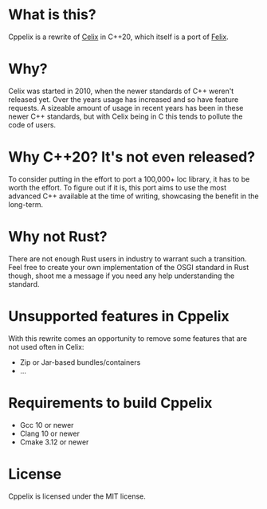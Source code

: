 # What is this?

Cppelix is a rewrite of [Celix](https://github.com/apache/celix) in C++20, which itself is a port of [Felix](https://github.com/apache/felix).

# Why?

Celix was started in 2010, when the newer standards of C++ weren't released yet. Over the years usage has increased and so have feature requests. A sizeable amount of usage in recent years has been in these newer C++ standards, but with Celix being in C this tends to pollute the code of users.

# Why C++20? It's not even released?

To consider putting in the effort to port a 100,000+ loc library, it has to be worth the effort. To figure out if it is, this port aims to use the most advanced C++ available at the time of writing, showcasing the benefit in the long-term. 

# Why not Rust?

There are not enough Rust users in industry to warrant such a transition. Feel free to create your own implementation of the OSGI standard in Rust though, shoot me a message if you need any help understanding the standard.

# Unsupported features in Cppelix

With this rewrite comes an opportunity to remove some features that are not used often in Celix:

* Zip or Jar-based bundles/containers
* ...

# Requirements to build Cppelix

* Gcc 10 or newer
* Clang 10 or newer
* Cmake 3.12 or newer

# License

Cppelix is licensed under the MIT license.
